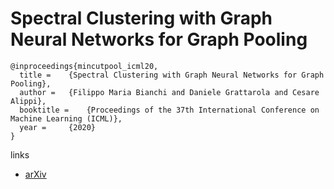 # Spectral Clustering with Graph Neural Networks for Graph Pooling

```
@inproceedings{mincutpool_icml20,
  title = 	 {Spectral Clustering with Graph Neural Networks for Graph Pooling},
  author = 	 {Filippo Maria Bianchi and Daniele Grattarola and Cesare Alippi},
  booktitle = 	 {Proceedings of the 37th International Conference on Machine Learning (ICML)},
  year = 	 {2020}
}
```

links
- [arXiv](https://arxiv.org/abs/1907.00481)
